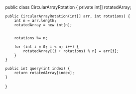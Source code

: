 public class CircularArrayRotation {
    private int[] rotatedArray;
    
    public CircularArrayRotation(int[] arr, int rotations) {
        int n = arr.length;
        rotatedArray = new int[n];
        
        
        rotations %= n;
        
        for (int i = 0; i < n; i++) {
            rotatedArray[(i + rotations) % n] = arr[i];
        }
    }
    
    public int query(int index) {
        return rotatedArray[index];
    }
}
